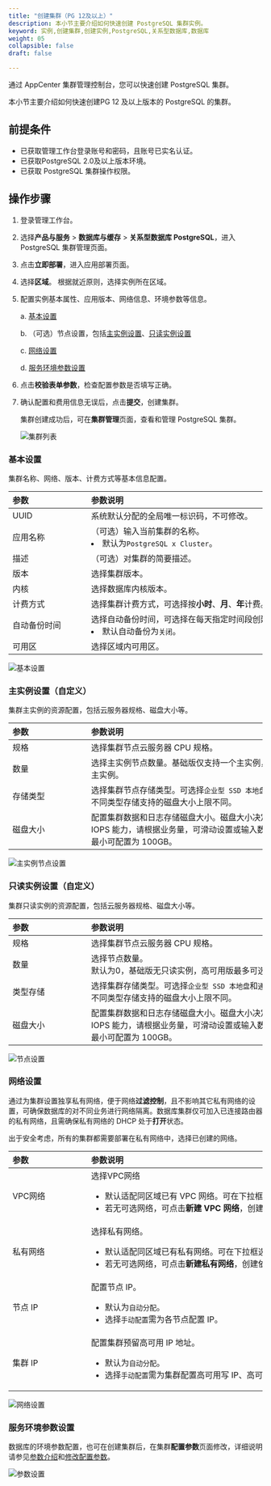 ```yaml
---
title: "创建集群（PG 12及以上）"
description: 本小节主要介绍如何快速创建 PostgreSQL 集群实例。 
keyword: 实例,创建集群,创建实例,PostgreSQL,关系型数据库,数据库
weight: 05
collapsible: false
draft: false

---
```


通过 AppCenter 集群管理控制台，您可以快速创建 PostgreSQL 集群。

本小节主要介绍如何快速创建PG 12 及以上版本的 PostgreSQL 的集群。

## 前提条件

- 已获取管理工作台登录账号和密码，且账号已实名认证。
- 已获取PostgreSQL 2.0及以上版本环境。
- 已获取 PostgreSQL 集群操作权限。

## 操作步骤

1. 登录管理工作台。

2. 选择**产品与服务** > **数据库与缓存** > **关系型数据库 PostgreSQL**，进入 PostgreSQL 集群管理页面。

3. 点击**立即部署**，进入应用部署页面。

4. 选择**区域**。
   根据就近原则，选择实例所在区域。

5. 配置实例基本属性、应用版本、网络信息、环境参数等信息。

   a. [基本设置](#基本设置)

   b. （可选）节点设置，包括[主实例设置](#主实例设置自定义)、[只读实例设置](#只读实例设置自定义)

   c. [网络设置](#网络设置)

   d. [服务环境参数设置](#服务环境参数设置)

6. 点击**校验表单参数**，检查配置参数是否填写正确。

7. 确认配置和费用信息无误后，点击**提交**，创建集群。

   集群创建成功后，可在**集群管理**页面，查看和管理 PostgreSQL 集群。

   ![集群列表](../../_images/cluster_list.png)

### 基本设置

集群名称、网络、版本、计费方式等基本信息配置。

| <span style="display:inline-block;width:140px">参数</span> | <span style="display:inline-block;width:520px">参数说明</span> |
| :--------------------------------------------------------- | :----------------------------------------------------------- |
| UUID                                                       | 系统默认分配的全局唯一标识码，不可修改。                     |
| 应用名称                                                   | （可选）输入当前集群的名称。<li>默认为`PostgreSQL x Cluster`。 |
| 描述                                                       | （可选）对集群的简要描述。                                   |
| 版本                                                       | 选择集群版本。                                               |
| 内核                                                       | 选择数据库内核版本。                                         |
| 计费方式                                                   | 选择集群计费方式，可选择按**小时**、**月**、**年**计费。     |
| 自动备份时间                                               | 选择自动备份时间，可选择在每天指定时间段创建备份。<li>默认自动备份为`关闭`。 |
| 可用区                                                     | 选择区域内可用区。                                           |

![基本设置](../../_images/base_step_new_1.png)

### 主实例设置（自定义）

集群主实例的资源配置，包括云服务器规格、磁盘大小等。

| <span style="display:inline-block;width:140px">参数</span> | <span style="display:inline-block;width:520px">参数说明</span> |
| :--------------------------------------------------------- | :----------------------------------------------------------- |
| 规格                                                       | 选择集群节点云服务器 CPU 规格。                              |
| 数量                                                       | 选择主实例节点数量。基础版仅支持一个主实例，高可用版可支持2~3个主实例。 |
| 存储类型                                                   | 选择集群节点存储类型。可选择`企业型 SSD 本地盘`和`通用型 SSD 云盘`。<br>不同类型存储支持的磁盘大小上限不同。 |
| 磁盘大小                                                   | 配置集群数据和日志存储磁盘大小。磁盘大小决定了数据库最大容量以及 IOPS 能力，请根据业务量，可滑动设置或输入数字配置集群磁盘大小。<br>最小可配置为 100GB。 |

![主实例节点设置](../../_images/base_step_new_2.png)

### 只读实例设置（自定义）

集群只读实例的资源配置，包括云服务器规格、磁盘大小等。

| <span style="display:inline-block;width:140px">参数</span> | <span style="display:inline-block;width:520px">参数说明</span> |
| :--------------------------------------------------------- | :----------------------------------------------------------- |
| 规格                                                       | 选择集群节点云服务器 CPU 规格。                              |
| 数量                                                       | 选择节点数量。 <br>默认为0，基础版无只读实例，高可用版最多可选择5个只读实例。 |
| 类型存储                                                   | 选择集群存储类型。可选择`企业型 SSD 本地盘`和`通用型 SSD 云盘`。<br>不同类型存储支持的磁盘大小上限不同。 |
| 磁盘大小                                                   | 配置集群数据和日志存储磁盘大小。磁盘大小决定了数据库最大容量以及 IOPS 能力，请根据业务量，可滑动设置或输入数字配置集群磁盘大小。<br>最小可配置为 100GB。 |

![节点设置](../../_images/base_step_new_3.png)

### 网络设置

通过为集群设置独享私有网络，便于网络**过滤控制**，且不影响其它私有网络的设置，可确保数据库的对不同业务进行网络隔离。数据库集群仅可加入已连接路由器的私有网络，且需确保私有网络的 DHCP 处于**打开**状态。 

出于安全考虑，所有的集群都需要部署在私有网络中，选择已创建的网络。

| <span style="display:inline-block;width:140px">参数</span> | <span style="display:inline-block;width:520px">参数说明</span> |
| :--------------------------------------------------------- | :----------------------------------------------------------- |
| VPC网络                                                    | 选择VPC网络<ul><li>默认适配同区域已有 VPC 网络。可在下拉框选择已有 VPC 网络。</li><li>若无可选网络，可点击**新建 VPC 网络**，创建依赖网络资源。</li></ul> |
| 私有网络                                                   | 选择私有网络。<ul><li>默认适配同区域已有私有网络。可在下拉框选择已有私有网络。</li><li>若无可选网络，可点击**新建私有网络**，创建依赖网络资源。</li></ul> |
| 节点 IP                                                    | 配置节点 IP。<ul><li>默认为`自动分配`。</li><li> 选择`手动配置`需为各节点配置 IP。</li></ul> |
| 集群 IP                                                    | 配置集群预留高可用 IP 地址。<ul><li>默认为`自动分配`。</li><li>选择`手动配置`需为集群配置高可用写 IP、高可用读 IP。</li></ul> |

![网络设置](../../_images/base_step_new_5.png)

### 服务环境参数设置

数据库的环境参数配置，也可在创建集群后，在集群**配置参数**页面修改，详细说明请参见[参数介绍](/database/postgresql/manual_new/config_para/config_pare_info_new/)和[修改配置参数](/database/postgresql/manual_new/config_para/modify_para/)。

![参数设置](../../_images/base_step_new_6.png)
